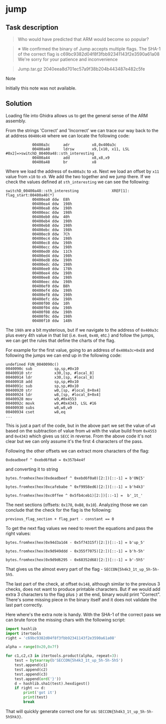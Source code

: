 # jump #

## Task description ##

> Who would have predicted that ARM would become so popular?

> ※ We confirmed the binary of Jump accepts multiple flags. The SHA-1 of the correct flag is c69bc9382d04f8f3fbb92341143f2e3590a61a08 We're sorry for your patience and inconvenience

> Jump.tar.gz 2040eea8d701ec57a9f38b204b443487e482c5fe


> [!NOTE]
> Initially this note was not available.

## Solution ##

Loading file into Ghidra allows us to get the general sense of the ARM assembly.

From the strings 'Correct' and 'Incorrect' we can trace our way back to the at address `00400c40` where we can locate the following code:

```assembly
            00400a3c      adr          x8,0x400a3c
            00400a40      ldrsw        x9,[x10, x11, LSL #0x2]=>switchD_00400a48::sth_interesting
            00400a44      add          x8,x8,x9
            00400a48      br           x8
```

Where we load the address of `0x400a3c` to `x8`. Next we load an offset by `x11` value from `x10` to `x9`. We add the two together and we jump there.
If we check the values defined at `sth_interesting` we can see the following:

```
switchD_00400a48::sth_interesting               XREF[1]:     flag_start:00400a40(*)
            00400ea0 ddw  E8h
            00400ea4 ddw  198h
            00400ea8 ddw  198h
            00400eac ddw  198h
            00400eb0 ddw  40h
            00400eb4 ddw  198h
            00400eb8 ddw  198h
            00400ebc ddw  198h
            00400ec0 ddw  7Ch
            00400ec4 ddw  198h
            00400ec8 ddw  198h
            00400ecc ddw  198h
            00400ed0 ddw  11Ch
            00400ed4 ddw  198h
            00400ed8 ddw  198h
            00400edc ddw  198h
            00400ee0 ddw  178h
            00400ee4 ddw  198h
            00400ee8 ddw  198h
            00400eec ddw  198h
            00400ef0 ddw  B8h
            00400ef4 ddw  198h
            00400ef8 ddw  198h
            00400efc ddw  198h
            00400f00 ddw  10h
            00400f04 ddw  198h
            00400f08 ddw  198h
            00400f0c ddw  198h
            00400f10 ddw  148h
```

The `198h` are a bit mysterious, but if we navigate to the address of `0x400a3c` plus every 4th value in that list (i.e. `0xe8`, `0x40`, etc.) and follow the jumps, we can get the rules that define the charts of the flag.

For example for the first value, going to an address of `0x400a3c+0xE8` and following the jumps we can end up in the following code:

```
undefined FUN_0040090c()
0040090c sub          sp,sp,#0x10
00400910 str          x30,[sp, #local_8]
00400914 ldr          x30,[sp, #local_8]
00400918 add          sp,sp,#0x10
0040091c sub          sp,sp,#0x10
00400920 str          w0,[sp, #local_8+0x4]
00400924 ldr          w8,[sp, #local_8+0x4]
00400928 mov          w9,#0x4553
0040092c movk         w9,#0x4343, LSL #16
00400930 subs         w8,w8,w9
00400934 cset         w8,eq
...
```
This is just a part of the code, but in the above part we set the value of `w8` based on the subtraction of value from `w8` with the value build from `0x4553` and `0x4343` which gives us `SECC` in reverse.
From the above code it's not clear but we can only assume it's the first 4 characters of the pass.

Following the other offsets we can extract more characters of the flag:

`0xdeadbeef ^ 0xebd6f0a0 = 0x357b4e4f`

and converting it to string

`bytes.fromhex(hex(0xdeadbeef ^ 0xebd6f0a0)[2:])[::-1] = b'ON{5'`

`bytes.fromhex(hex(0xcafebabe ^ 0xf9958ed6)[2:])[::-1] = b'h4k3'`

`bytes.fromhex(hex(0xc0ffee ^ 0x5fb4ceb1)[2:])[::-1] =  b'_1t_'`

The next sections (offsets: `0x178`, `0xB8`, `0x10`). Analyzing those we can conclude that the check for the flag is the following:

`previous_flag_section + flag_part - constant == 0`

To get the next flag values we need to revert the equations and pass the right values:

`bytes.fromhex(hex(0x94d3a1d4 - 0x5f74315f)[2:])[::-1] = b'up_5'`

`bytes.fromhex(hex(0x9d949ddd - 0x355f7075)[2:])[::-1] = b'h-5h'`

`bytes.fromhex(hex(0x9d9d6295 - 0x68352d68)[2:])[::-1] = b'-5h5'`

That gives us the almost every part of the flag - `SECCON{5h4k3_1t_up_5h-5h-5h5`.

The last part of the check, at offset `0x148`, although similar to the previous 3 checks, does not want to produce printable characters. But if we would add extra 3 characters to the flag plus `}` at the end, binary would print "Correct". There's some missing piece in the binary itself and it does not validate the last part correctly.

Here where's the extra note is handy. With the SHA-1 of the correct pass we can brute force the missing chars with the following script:

```python
import hashlib
import itertools
right = 'c69bc9382d04f8f3fbb92341143f2e3590a61a08'

alpha = range(0x20,0x7f)

for c1,c2,c3 in itertools.product(alpha, repeat=3):
    test = bytearray(b'SECCON{5h4k3_1t_up_5h-5h-5h5')
    test.append(c1)
    test.append(c2)
    test.append(c3)
    test.append(ord('}'))
    d = hashlib.sha1(test).hexdigest()
    if right == d:
        print('got it')
        print(test)
        break
```
That will quickly generate correct one for us: `SECCON{5h4k3_1t_up_5h-5h-5h5hk3}`.
